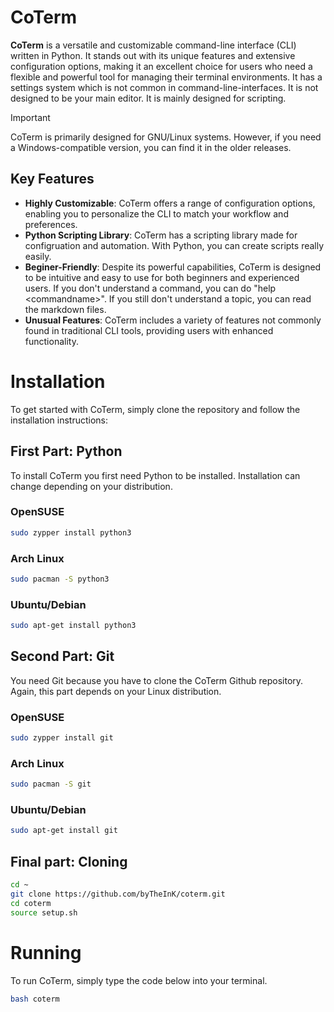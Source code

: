 # CoTerm

**CoTerm** is a versatile and customizable command-line interface (CLI) written in Python. It stands out with its unique features and extensive configuration options, making it an excellent choice for users who need a flexible and powerful tool for managing their terminal environments. It has a settings system which is not common in command-line-interfaces. It is not designed to be your main editor. It is mainly designed for scripting.

> [!IMPORTANT]  
> CoTerm is primarily designed for GNU/Linux systems. However, if you need a Windows-compatible version, you can find it in the older releases.

## Key Features

- **Highly Customizable**: CoTerm offers a range of configuration options, enabling you to personalize the CLI to match your workflow and preferences.
- **Python Scripting Library**: CoTerm has a scripting library made for configruation and automation. With Python, you can create scripts really easily.
- **Beginer-Friendly**: Despite its powerful capabilities, CoTerm is designed to be intuitive and easy to use for both beginners and experienced users. If you don't understand a command, you can do "help \<commandname>". If you still don't understand a topic, you can read the markdown files.
- **Unusual Features**: CoTerm includes a variety of features not commonly found in traditional CLI tools, providing users with enhanced functionality.

# Installation

To get started with CoTerm, simply clone the repository and follow the installation instructions:

## First Part: Python
To install CoTerm you first need Python to be installed. Installation can change depending on your distribution.

### OpenSUSE
```bash
sudo zypper install python3
```

### Arch Linux
```bash
sudo pacman -S python3
```

### Ubuntu/Debian
```bash
sudo apt-get install python3
```

## Second Part: Git
You need Git because you have to clone the CoTerm Github repository. Again, this part depends on your Linux distribution.

### OpenSUSE
```bash
sudo zypper install git
```

### Arch Linux
```bash
sudo pacman -S git
```

### Ubuntu/Debian
```bash
sudo apt-get install git
```

## Final part: Cloning

```bash
cd ~
git clone https://github.com/byTheInK/coterm.git
cd coterm
source setup.sh
```

# Running
To run CoTerm, simply type the code below into your terminal.
```bash
bash coterm
```